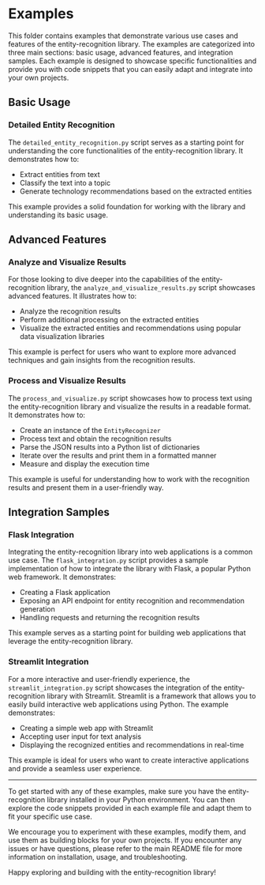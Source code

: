 # Examples

This folder contains examples that demonstrate various use cases and features of the entity-recognition library. The examples are categorized into three main sections: basic usage, advanced features, and integration samples. Each example is designed to showcase specific functionalities and provide you with code snippets that you can easily adapt and integrate into your own projects.


## Basic Usage

### Detailed Entity Recognition

The `detailed_entity_recognition.py` script serves as a starting point for understanding the core functionalities of the entity-recognition library. It demonstrates how to:

- Extract entities from text
- Classify the text into a topic
- Generate technology recommendations based on the extracted entities

This example provides a solid foundation for working with the library and understanding its basic usage.


## Advanced Features

### Analyze and Visualize Results

For those looking to dive deeper into the capabilities of the entity-recognition library, the `analyze_and_visualize_results.py` script showcases advanced features. It illustrates how to:

- Analyze the recognition results
- Perform additional processing on the extracted entities
- Visualize the extracted entities and recommendations using popular data visualization libraries

This example is perfect for users who want to explore more advanced techniques and gain insights from the recognition results.

### Process and Visualize Results

The `process_and_visualize.py` script showcases how to process text using the entity-recognition library and visualize the results in a readable format. It demonstrates how to:

- Create an instance of the `EntityRecognizer`
- Process text and obtain the recognition results
- Parse the JSON results into a Python list of dictionaries
- Iterate over the results and print them in a formatted manner
- Measure and display the execution time

This example is useful for understanding how to work with the recognition results and present them in a user-friendly way.

## Integration Samples

### Flask Integration

Integrating the entity-recognition library into web applications is a common use case. The `flask_integration.py` script provides a sample implementation of how to integrate the library with Flask, a popular Python web framework. It demonstrates:

- Creating a Flask application
- Exposing an API endpoint for entity recognition and recommendation generation
- Handling requests and returning the recognition results

This example serves as a starting point for building web applications that leverage the entity-recognition library.

### Streamlit Integration

For a more interactive and user-friendly experience, the `streamlit_integration.py` script showcases the integration of the entity-recognition library with Streamlit. Streamlit is a framework that allows you to easily build interactive web applications using Python. The example demonstrates:

- Creating a simple web app with Streamlit
- Accepting user input for text analysis
- Displaying the recognized entities and recommendations in real-time

This example is ideal for users who want to create interactive applications and provide a seamless user experience.

---

To get started with any of these examples, make sure you have the entity-recognition library installed in your Python environment. You can then explore the code snippets provided in each example file and adapt them to fit your specific use case.

We encourage you to experiment with these examples, modify them, and use them as building blocks for your own projects. If you encounter any issues or have questions, please refer to the main README file for more information on installation, usage, and troubleshooting.

Happy exploring and building with the entity-recognition library!